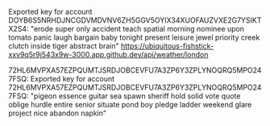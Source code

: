 Exported key for account DOYB6S5NRHDJNCGDVMDVNV6ZH5GGV5OYIX34XUOFAUZVXE2G7YSIKTX2S4: "erode super only accident teach spatial morning nominee upon tomato panic laugh bargain baby tonight present leisure jewel priority creek clutch inside tiger abstract brain"
https://ubiquitous-fishstick-xxv9q5r9j543x9w-3000.app.github.dev/api/weather/london

72HL6MVPXA57EZPQUMTJSRDJOBCEVFU7A3ZP6Y3ZPLYNOQRQ5MPO247FSQ: Exported key for account 72HL6MVPXA57EZPQUMTJSRDJOBCEVFU7A3ZP6Y3ZPLYNOQRQ5MPO247FSQ: "pigeon essence guitar sea spawn sheriff hold solid vote quote oblige hurdle entire senior situate pond boy pledge ladder weekend glare project nice abandon napkin"